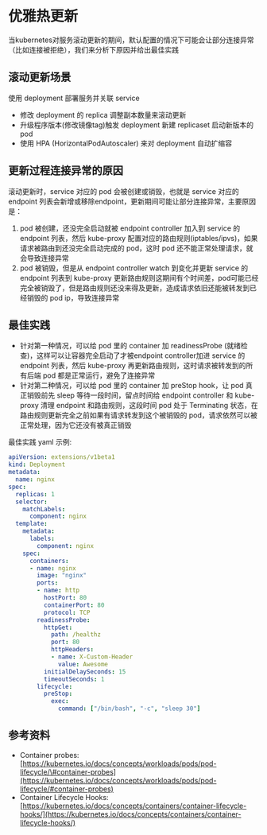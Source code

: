 # 优雅热更新

当kubernetes对服务滚动更新的期间，默认配置的情况下可能会让部分连接异常（比如连接被拒绝），我们来分析下原因并给出最佳实践

## 滚动更新场景

使用 deployment 部署服务并关联 service

* 修改 deployment 的 replica 调整副本数量来滚动更新
* 升级程序版本\(修改镜像tag\)触发 deployment 新建 replicaset 启动新版本的 pod
* 使用 HPA \(HorizontalPodAutoscaler\) 来对 deployment 自动扩缩容

## 更新过程连接异常的原因

滚动更新时，service 对应的 pod 会被创建或销毁，也就是 service 对应的 endpoint 列表会新增或移除endpoint，更新期间可能让部分连接异常，主要原因是：

1. pod 被创建，还没完全启动就被 endpoint controller 加入到 service 的 endpoint 列表，然后 kube-proxy 配置对应的路由规则\(iptables/ipvs\)，如果请求被路由到还没完全启动完成的 pod，这时 pod 还不能正常处理请求，就会导致连接异常
2. pod 被销毁，但是从 endpoint controller watch 到变化并更新 service 的 endpoint 列表到 kube-proxy 更新路由规则这期间有个时间差，pod可能已经完全被销毁了，但是路由规则还没来得及更新，造成请求依旧还能被转发到已经销毁的 pod ip，导致连接异常

## 最佳实践

* 针对第一种情况，可以给 pod 里的 container 加 readinessProbe \(就绪检查\)，这样可以让容器完全启动了才被endpoint controller加进 service 的 endpoint 列表，然后 kube-proxy 再更新路由规则，这时请求被转发到的所有后端 pod 都是正常运行，避免了连接异常
* 针对第二种情况，可以给 pod 里的 container 加 preStop hook，让 pod 真正销毁前先 sleep 等待一段时间，留点时间给 endpoint controller 和 kube-proxy 清理 endpoint 和路由规则，这段时间 pod 处于 Terminating 状态，在路由规则更新完全之前如果有请求转发到这个被销毁的 pod，请求依然可以被正常处理，因为它还没有被真正销毁

最佳实践 yaml 示例:

```yaml
apiVersion: extensions/v1beta1
kind: Deployment
metadata:
  name: nginx
spec:
  replicas: 1
  selector:
    matchLabels:
      component: nginx
  template:
    metadata:
      labels:
        component: nginx
    spec:
      containers:
      - name: nginx
        image: "nginx"
        ports:
        - name: http
          hostPort: 80
          containerPort: 80
          protocol: TCP
        readinessProbe:
          httpGet:
            path: /healthz
            port: 80
            httpHeaders:
            - name: X-Custom-Header
              value: Awesome
          initialDelaySeconds: 15
          timeoutSeconds: 1
        lifecycle:
          preStop:
            exec:
              command: ["/bin/bash", "-c", "sleep 30"]
```

## 参考资料

* Container probes: [https://kubernetes.io/docs/concepts/workloads/pods/pod-lifecycle/\#container-probes](https://kubernetes.io/docs/concepts/workloads/pods/pod-lifecycle/#container-probes)
* Container Lifecycle Hooks: [https://kubernetes.io/docs/concepts/containers/container-lifecycle-hooks/](https://kubernetes.io/docs/concepts/containers/container-lifecycle-hooks/)

